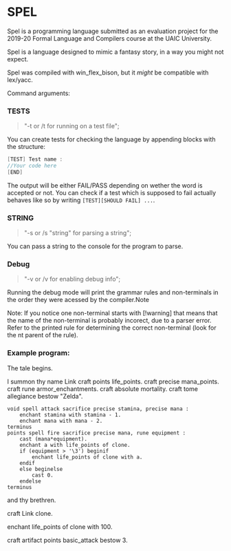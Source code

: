 # SPEL

Spel is a programming language submitted as an evaluation project for the 2019-20 Formal Language and Compilers course at the UAIC University.

Spel is a language designed to mimic a fantasy story, in a way you might not expect.

Spel was compiled with win_flex_bison, but it *might* be compatible with lex/yacc.

Command arguments:
### TESTS
> "-t or /t for running on a test file";

You can create tests for checking the language by appending blocks with the structure:

```c++
[TEST] Test name :
//Your code here
[END]
```

The output will be either FAIL/PASS depending on wether the word is accepted or not. 
You can check if a test which is supposed to fail actually behaves like so by writing `[TEST][SHOULD FAIL] ...`.

### STRING

> "-s or /s \"string\" for parsing a string";

You can pass a string to the console for the program to parse.

### Debug

> "-v or /v for enabling debug info";

Running the debug mode will print the grammar rules and non-terminals in the order they were acessed by the compiler.Note

Note: If you notice one non-terminal starts with [!warning] that means that the name of the non-terminal is probably incorect, due to a parser error. Refer to the printed rule for determining the correct non-terminal (look for the nt parent of the rule).

### Example program:

The tale begins.

I summon thy name Link 
	craft points life_points.
	craft precise mana_points.
	craft rune armor_enchantments.
	craft absolute mortality.
	craft tome allegiance bestow "Zelda".
	
	void spell attack sacrifice precise stamina, precise mana :
		enchant stamina with stamina - 1.
		enchant mana with mana - 2.
	terminus
	points spell fire sacrifice precise mana, rune equipment :
		cast (mana*equipment).
		enchant a with life_points of clone.
		if (equipment > '\3') beginif
			enchant life_points of clone with a.
		endif
		else beginelse
			cast 0.
		endelse
	terminus
and thy brethren.

craft Link clone.

enchant life_points of clone with 100.

craft artifact points basic_attack bestow 3.
